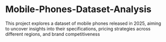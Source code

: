 # Mobile-Phones-Dataset-Analysis
This project explores a dataset of mobile phones released in 2025, aiming to uncover insights into their specifications, pricing strategies across different regions, and brand competitiveness
